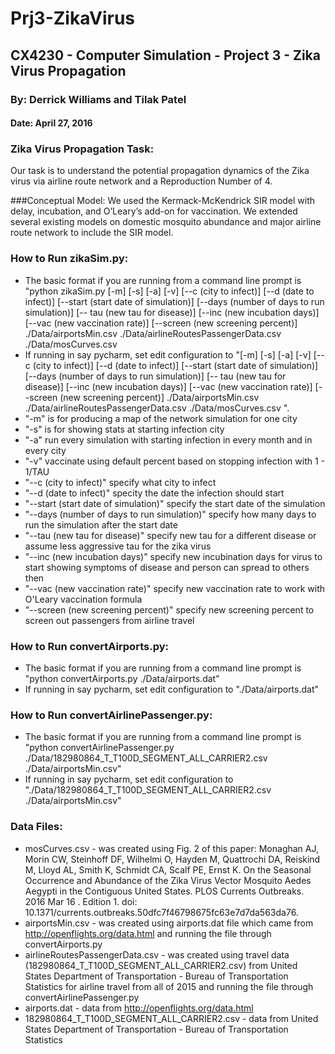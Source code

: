 # Prj3-ZikaVirus
## CX4230 - Computer Simulation - Project 3 - Zika Virus Propagation

### By: Derrick Williams and Tilak Patel

#### Date: April 27, 2016

### Zika Virus Propagation Task:
Our task is to understand the potential propagation dynamics of the Zika virus via airline route network and a Reproduction Number of 4.

###Conceptual Model:
We used the Kermack-McKendrick SIR model with delay, incubation, and O’Leary’s add-on for vaccination.  We extended several existing models on domestic mosquito abundance and major airline route network to include the SIR model.

### How to Run zikaSim.py:
- The basic format if you are running from a command line prompt is "python zikaSim.py [-m] [-s] [-a] [-v] [--c (city to infect)] [--d (date to infect)] [--start (start date of simulation)] [--days (number of days to run simulation)] [-- tau (new tau for disease)] [--inc (new incubation days)] [--vac (new vaccination rate)] [--screen (new screening percent)] ./Data/airportsMin.csv ./Data/airlineRoutesPassengerData.csv ./Data/mosCurves.csv
- If running in say pycharm, set edit configuration to "[-m] [-s] [-a] [-v] [--c (city to infect)] [--d (date to infect)] [--start (start date of simulation)] [--days (number of days to run simulation)] [-- tau (new tau for disease)] [--inc (new incubation days)] [--vac (new vaccination rate)] [--screen (new screening percent)] ./Data/airportsMin.csv ./Data/airlineRoutesPassengerData.csv ./Data/mosCurves.csv
".
- "-m" is for producing a map of the network simulation for one city
- "-s" is for showing stats at starting infection city
- "-a" run every simulation with starting infection in every month and in every city
- "-v" vaccinate using default percent based on stopping infection with 1 - 1/TAU
- "--c (city to infect)" specify what city to infect
- "--d (date to infect)" specity the date the infection should start
- "--start (start date of simulation)" specify the start date of the simulation
- "--days (number of days to run simulation)" specify how many days to run the simulation after the start date
- "--tau (new tau for disease)" specify new tau for a different disease or assume less aggressive tau for the zika virus
- "--inc (new incubation days)" specify new incubination days for virus to start showing symptoms of disease and person can spread to others then
- "--vac (new vaccination rate)" specify new vaccination rate to work with O'Leary vaccination formula
- "--screen (new screening percent)" specify new screening percent to screen out passengers from airline travel

### How to Run convertAirports.py:
- The basic format if you are running from a command line prompt is "python convertAirports.py ./Data/airports.dat"
- If running in say pycharm, set edit configuration to "./Data/airports.dat"

### How to Run convertAirlinePassenger.py:
- The basic format if you are running from a command line prompt is "python convertAirlinePassenger.py ./Data/182980864_T_T100D_SEGMENT_ALL_CARRIER2.csv ./Data/airportsMin.csv"
- If running in say pycharm, set edit configuration to "./Data/182980864_T_T100D_SEGMENT_ALL_CARRIER2.csv ./Data/airportsMin.csv"


### Data Files:
- mosCurves.csv - was created using Fig. 2 of this paper: 
Monaghan AJ, Morin CW, Steinhoff DF, Wilhelmi O, Hayden M, Quattrochi DA, Reiskind M, Lloyd AL, Smith K, Schmidt CA, Scalf PE, Ernst K. On the Seasonal Occurrence and Abundance of the Zika Virus Vector Mosquito Aedes Aegypti in the Contiguous United States. PLOS Currents Outbreaks. 2016 Mar 16 . Edition 1. doi: 10.1371/currents.outbreaks.50dfc7f46798675fc63e7d7da563da76.
- airportsMin.csv - was created using airports.dat file which came from http://openflights.org/data.html and running the file through convertAirports.py
- airlineRoutesPassengerData.csv - was created using travel data (182980864_T_T100D_SEGMENT_ALL_CARRIER2.csv) from United States Department of Transportation - Bureau of Transportation Statistics for airline travel from all of 2015 and running the file through convertAirlinePassenger.py
- airports.dat - data from http://openflights.org/data.html
- 182980864_T_T100D_SEGMENT_ALL_CARRIER2.csv - data from United States Department of Transportation - Bureau of Transportation Statistics

